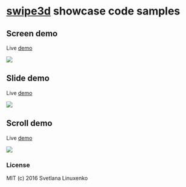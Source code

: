 # [swipe3d](https://github.com/linuxenko/swipe3d) showcase code samples


## Screen demo

Live [demo](http://codepen.io/linuxenko/pen/KgWKmp)

[![](https://raw.githubusercontent.com/linuxenko/swipe3d/master/showcase/screen.gif)](http://codepen.io/linuxenko/pen/KgWKmp)

## Slide demo

Live [demo](http://codepen.io/linuxenko/pen/BLWaKr)

[![](https://raw.githubusercontent.com/linuxenko/swipe3d/master/showcase/slide.gif)](http://codepen.io/linuxenko/pen/BLWaKr)

## Scroll demo

Live [demo](http://codepen.io/linuxenko/pen/qaABRV)

[![](https://raw.githubusercontent.com/linuxenko/swipe3d/master/showcase/scroll.gif)](http://codepen.io/linuxenko/pen/qaABRV)


### License

MIT
(c) 2016 Svetlana Linuxenko
